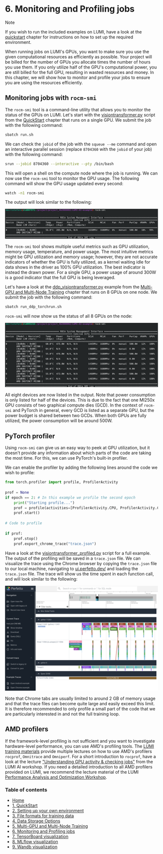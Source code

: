 # 6. Monitoring and Profiling jobs

> [!NOTE]  
> If you wish to run the included examples on LUMI, have a look at the [quickstart](https://github.com/Lumi-supercomputer/LUMI-AI-Guide/tree/main/1-quickstart#readme) chapter for instructions on how to set up the required environment.

When running jobs on LUMI's GPUs, you want to make sure you use the given computational resources as efficiently as possible. Your project will be billed for the number of GPUs you allocate times the number of hours you use them. If you only utilize half of the GPU's computational power, you are still billed for the full GPU, resulting in wasted resources and money. In this chapter, we will show how to monitor and profile your jobs to ensure you are using the resources efficiently.

## Monitoring jobs with `rocm-smi`

The `rocm-smi` tool is a command-line utility that allows you to monitor the status of the GPUs on LUMI. Let's start with the [visiontransformer.py](../1-quickstart/visiontransformer.py) script from the [QuickStart](https://github.com/Lumi-supercomputer/LUMI-AI-Guide/tree/main/1-quickstart#readme) chapter that runs on a single GPU. We submit the job with the following command:

```bash
sbatch run.sh
```

We can check the `jobid` of the job with the `squeue --me` command and open an interactive parallel session (replace `8704360` with the `jobid` of your job) with the following command:

```bash
srun --jobid 8704360 --interactive --pty /bin/bash
```

This will open a shell on the compute node where the job is running. We can now use the `rocm-smi` tool to monitor the GPU usage. The following command will show the GPU usage updated every second:

```bash
watch -n1 rocm-smi
```

The output will look similar to the following:

![Image title](../assets/images/rocm-smi-1-gpu.png)

The `rocm-smi` tool shows multiple useful metrics such as GPU utilization, memory usage, temperature, and power usage. The most intuitive metrics might be GPU utilization and memory usage; however, they are not accurate indicators of whether the GPU is fully utilized, as a kernel waiting idle for data shows in the driver as 100% GPU utilization. The best indicator is instead the drawn power. For a single GPU, a power usage of around 300W is a good indicator that the full GPU is being leveraged. 

Let's have a look at the [ddp_visiontransformer.py](../5-multi-gpu-and-node/ddp_visiontransformer.py) example from the [Multi-GPU and Multi-Node Training](https://github.com/Lumi-supercomputer/LUMI-AI-Guide/tree/main/5-multi-gpu-and-node#readme) chapter that runs on 8 GPUs on one node. We submit the job with the following command:

```bash
sbatch run_ddp_torchrun.sh
```

`rocm-smi` will now show us the status of all 8 GPUs on the node:

![Image title](../assets/images/rocm-smi-8-gpu.png)

All eight devices are now listed in the output. Note that power consumption is only listed for half of the devices. This is due to the fact that one MI250x GPU consists of two graphical compute dies (GCD). In the context of `rocm-smi` and PyTorch in general, every GCD is listed as a separate GPU, but the power budget is shared between two GCDs. When both GPUs are fully utilized, the power consumption will be around 500W.

## PyTorch profiler

Using `rocm-smi` can give us an easy way to peek at GPU utilization, but it doesn't provide any information about which parts of the code are taking the most time. For this, we can use PyTorch's built-in profiler.

We can enable the profiler by adding the following lines around the code we wish to profile:

```python
from torch.profiler import profile, ProfilerActivity

prof = None
if epoch == 2: # In this example we profile the second epoch
    print("Starting profile...")
    prof = profile(activities=[ProfilerActivity.CPU, ProfilerActivity.CUDA])
    prof.start()

# Code to profile

if prof:
    prof.stop()
    prof.export_chrome_trace("trace.json")
```

Have a look at the [visiontransformer_profiled.py](visiontransformer_profiled.py) script for a full example. The output of the profiling will be saved in a `trace.json` file. We can visualize the trace using the Chrome browser by copying the `trace.json` file to our local machine, navigating to [ui.perfetto.dev/](https://ui.perfetto.dev/) and loading the `trace.json` file. The trace will show us the time spent in each function call, and will look similar to the following:

![Image title](../assets/images/perfetto-trace.png)

Note that Chrome tabs are usually limited to around 2 GB of memory usage and that the trace files can become quite large and easily exceed this limit. It is therefore recommended to only profile a small part of the code that we are particularly interested in and not the full training loop.

## AMD profilers

If the framework-level profiling is not sufficient and you want to investigate hardware-level performance, you can use AMD's profiling tools. The [LUMI training materials](https://lumi-supercomputer.github.io/LUMI-training-materials/) provide multiple lectures on how to use AMD's profilers `rocprof`, `Omnitrace` and `Omniperf`. For a short introduction to `rocprof`, have a look at the lecture ["Understanding GPU activity & checking jobs"](https://lumi-supercomputer.github.io/LUMI-training-materials/ai-20241126/extra_04_CheckingGPU/) from the LUMI AI workshop. If you need a detailed introduction to all AMD profilers provided on LUMI, we recommend the lecture material of the LUMI [Performance Analysis and Optimization Workshop](https://lumi-supercomputer.github.io/LUMI-training-materials/paow-20240611/).

### Table of contents

- [Home](..#readme)
- [1. QuickStart](https://github.com/Lumi-supercomputer/LUMI-AI-Guide/tree/main/1-quickstart#readme)
- [2. Setting up your own environment](https://github.com/Lumi-supercomputer/LUMI-AI-Guide/tree/main/2-setting-up-environment#readme)
- [3. File formats for training data](https://github.com/Lumi-supercomputer/LUMI-AI-Guide/tree/main/3-file-formats#readme)
- [4. Data Storage Options](https://github.com/Lumi-supercomputer/LUMI-AI-Guide/tree/main/4-data-storage#readme)
- [5. Multi-GPU and Multi-Node Training](https://github.com/Lumi-supercomputer/LUMI-AI-Guide/tree/main/5-multi-gpu-and-node#readme)
- [6. Monitoring and Profiling jobs](https://github.com/Lumi-supercomputer/LUMI-AI-Guide/tree/main/6-monitoring-and-profiling#readme)
- [7. TensorBoard visualization](https://github.com/Lumi-supercomputer/LUMI-AI-Guide/tree/main/7-TensorBoard-visualization#readme)
- [8. MLflow visualization](https://github.com/Lumi-supercomputer/LUMI-AI-Guide/tree/main/8-MLflow-visualization#readme)
- [9. Wandb visualization](https://github.com/Lumi-supercomputer/LUMI-AI-Guide/tree/main/9-Wandb-visualization#readme)
